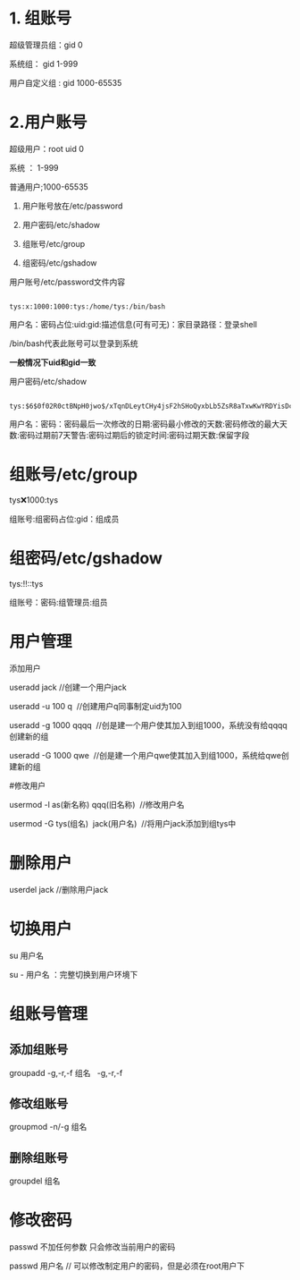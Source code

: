 # 1. 组账号

超级管理员组：gid 0

系统组： gid 1-999

用户自定义组 : gid 1000-65535

# 2.用户账号

超级用户：root uid 0

系统 ： 1-999

普通用户;1000-65535

1. 用户账号放在/etc/password

2. 用户密码/etc/shadow

3. 组账号/etc/group

4. 组密码/etc/gshadow

用户账号/etc/password文件内容

```

tys:x:1000:1000:tys:/home/tys:/bin/bash

```

用户名：密码占位:uid:gid:描述信息(可有可无)：家目录路径：登录shell

/bin/bash代表此账号可以登录到系统

**一般情况下uid和gid一致**

用户密码/etc/shadow

```

tys:$6$0f02R0ctBNpH0jwo$/xTqnDLeytCHy4jsF2hSHoQyxbLb5ZsR8aTxwKwYRDYisDcyNSydwmMQyo6wH1E18tr2VltX0UvN8uT17Ea1d/::0:99999:7:::

```

用户名：密码：密码最后一次修改的日期:密码最小修改的天数:密码修改的最大天数:密码过期前7天警告:密码过期后的锁定时间:密码过期天数:保留字段

# 组账号/etc/group

tys:x:1000:tys

组账号:组密码占位:gid：组成员

# 组密码/etc/gshadow

tys:!!::tys

组账号：密码:组管理员:组员

# 用户管理

添加用户

useradd jack //创建一个用户jack

useradd -u 100 q  //创建用户q同事制定uid为100

useradd -g 1000 qqqq  //创是建一个用户使其加入到组1000，系统没有给qqqq创建新的组

useradd -G 1000 qwe  //创是建一个用户qwe使其加入到组1000，系统给qwe创建新的组

#修改用户

usermod -l as(新名称) qqq(旧名称)  //修改用户名

usermod -G tys(组名)  jack(用户名)  //将用户jack添加到组tys中

# 删除用户

userdel jack //删除用户jack

# 切换用户

su 用户名

su - 用户名 ：完整切换到用户环境下

# 组账号管理

## 添加组账号

groupadd -g,-r,-f 组名   -g,-r,-f

## 修改组账号

groupmod -n/-g 组名

## 删除组账号

groupdel 组名

# 修改密码

passwd 不加任何参数 只会修改当前用户的密码

passwd 用户名 // 可以修改制定用户的密码，但是必须在root用户下